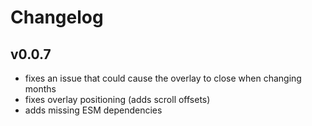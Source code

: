 # Changelog

## v0.0.7

- fixes an issue that could cause the overlay to close when changing months
- fixes overlay positioning (adds scroll offsets)
- adds missing ESM dependencies
